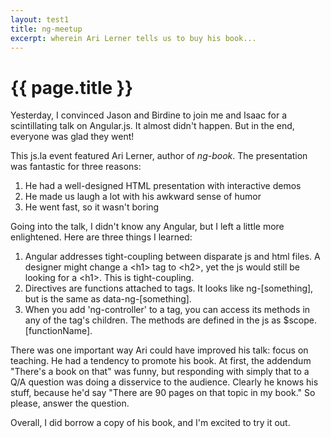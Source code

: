 ```yaml
---
layout: test1
title: ng-meetup
excerpt: wherein Ari Lerner tells us to buy his book...
---
```

# {{ page.title }}

Yesterday, I convinced Jason and Birdine to join me and Isaac for a scintillating talk on Angular.js. It almost didn't happen. But in the end, everyone was glad they went!

This js.la event featured Ari Lerner, author of *ng-book*. The presentation was fantastic for three reasons:

1. He had a well-designed HTML presentation with interactive demos
2. He made us laugh a lot with his awkward sense of humor
3. He went fast, so it wasn't boring

Going into the talk, I didn't know any Angular, but I left a little more enlightened. Here are three things I learned:

1. Angular addresses tight-coupling between disparate js and html files. A designer might change a \<h1\> tag to \<h2\>, yet the js would still be looking for a \<h1\>. This is tight-coupling.
2. Directives are functions attached to tags. It looks like ng-[something], but is the same as data-ng-[something].
3. When you add 'ng-controller' to a tag, you can access its methods in any of the tag's children. The methods are defined in the js as $scope.[functionName].

There was one important way Ari could have improved his talk: focus on teaching. He had a tendency to promote his book. At first, the addendum "There's a book on that" was funny, but responding with simply that to a Q/A question was doing a disservice to the audience. Clearly he knows his stuff, because he'd say "There are 90 pages on that topic in my book." So please, answer the question.

Overall, I did borrow a copy of his book, and I'm excited to try it out.